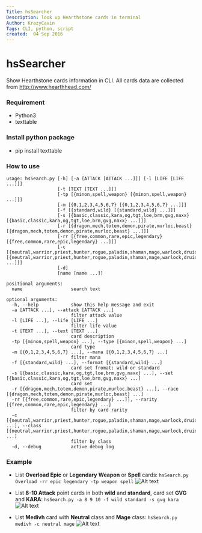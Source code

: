 ```yaml
---
Title: hsSearcher
Description: look up Hearthstone cards in terminal
Author: KrazyCavin
Tags: CLI, python, script
created:  04 Sep 2016
---
```


hsSearcher
==========
Show Hearthstone cards information in CLI. All cards data are collected from http://www.hearthhead.com/

### Requirement
* Python3
* texttable

### Install python package
* pip install texttable

### How to use
```
usage: hsSearch.py [-h] [-a [ATTACK [ATTACK ...]]] [-l [LIFE [LIFE ...]]]
                   [-t [TEXT [TEXT ...]]]
                   [-tp [{minon,spell,weapon} [{minon,spell,weapon} ...]]]
                   [-m [{0,1,2,3,4,5,6,7} [{0,1,2,3,4,5,6,7} ...]]]
                   [-f [{standard,wild} [{standard,wild} ...]]]
                   [-s [{basic,classic,kara,og,tgt,loe,brm,gvg,naxx} [{basic,classic,kara,og,tgt,loe,brm,gvg,naxx} ...]]]
                   [-r [{dragon,mech,totem,demon,pirate,murloc,beast} [{dragon,mech,totem,demon,pirate,murloc,beast} ...]]]
                   [-rr [{free,common,rare,epic,legendary} [{free,common,rare,epic,legendary} ...]]]
                   [-c [{neutral,warrior,priest,hunter,rogue,paladin,shaman,mage,warlock,druid} [{neutral,warrior,priest,hunter,rogue,paladin,shaman,mage,warlock,druid} ...]]]
                   [-d]
                   [name [name ...]]

positional arguments:
  name                  search text

optional arguments:
  -h, --help            show this help message and exit
  -a [ATTACK ...], --attack [ATTACK ...]
                        filter attack value
  -l [LIFE ...], --life [LIFE ...]
                        filter life value
  -t [TEXT ...], --text [TEXT ...]
                        card description
  -tp [{minon,spell,weapon} ...], --type [{minon,spell,weapon} ...]
                        card type
  -m [{0,1,2,3,4,5,6,7} ...], --mana [{0,1,2,3,4,5,6,7} ...]
                        filter mana
  -f [{standard,wild} ...], --format [{standard,wild} ...]
                        card set fromat: wild or standard
  -s [{basic,classic,kara,og,tgt,loe,brm,gvg,naxx} ...], --set [{basic,classic,kara,og,tgt,loe,brm,gvg,naxx} ...]
                        card set
  -r [{dragon,mech,totem,demon,pirate,murloc,beast} ...], --race [{dragon,mech,totem,demon,pirate,murloc,beast} ...]
  -rr [{free,common,rare,epic,legendary} ...]], --rarity [{free,common,rare,epic,legendary} ...]
                        filter by card rarity
  -c [{neutral,warrior,priest,hunter,rogue,paladin,shaman,mage,warlock,druid} ...], --class [{neutral,warrior,priest,hunter,rogue,paladin,shaman,mage,warlock,druid} ...]
                        filter by class
  -d, --debug           active debug log
```

### Example
* List **Overload Epic** or **Legendary** **Weapon** or **Spell** cards:
```hsSearch.py Overload -rr epic legendary -tp weapon spell```
![Alt text](https://github.com/KrazyCavin/hsSearch/blob/master/example/usage1.png "use case 1")

* List **8-10 Attack** point cards in both **wild** and **standard**, card set **GVG** and **KARA**:
```hsSearch.py -a 8 9 10 -f wild standard -s gvg kara```
![Alt text](https://github.com/KrazyCavin/hsSearch/blob/master/example/usage2.png "use case 2")

* List **Medivh** card with **Neutral** class and **Mage** class:
```hsSearch.py medivh -c neutral mage```
![Alt text](https://github.com/KrazyCavin/hsSearch/blob/master/example/usage2.png "use case 3")
